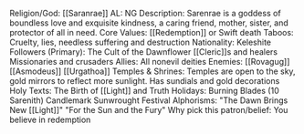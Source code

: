Religion/God: [[Saranrae]]
AL: NG
Description: Sarenrae is a goddess of boundless love and exquisite kindness, a caring friend, mother, 
sister, and protector of all in need.
Core Values: [[Redemption]]
or 
Swift death
Taboos: Cruelty, lies, 
needless suffering 
and destruction
Nationality: Keleshite
Followers (Primary): The Cult of the Dawnflower
[[Cleric]]s and healers
Missionaries and crusaders
Allies: All nonevil deities
Enemies: [[Rovagug]]
[[Asmodeus]]
[[Urgathoa]]
Temples & Shrines: Temples are open to the sky, gold 
mirrors to reflect more sunlight. 
Has sundials and gold decorations
Holy Texts: The Birth of [[Light]] and Truth
Holidays: Burning Blades (10 Sarenith)
Candlemark
Sunwrought Festival
Alphorisms: "The Dawn Brings New [[Light]]"
"For the Sun and the Fury"
Why pick this patron/belief: You believe in redemption
